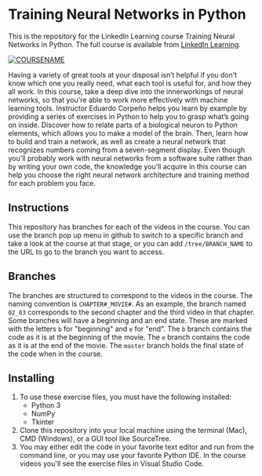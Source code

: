 # Training Neural Networks in Python
This is the repository for the LinkedIn Learning course Training Neural Networks in Python. The full course is available from [LinkedIn Learning](LICOURSEURL).

[![COURSENAME](COURSEIMAGE)](LICOURSEURL)

Having a variety of great tools at your disposal isn’t helpful if you don’t know which one you really need, what each tool is useful for, and how they all work. In this course, take a deep dive into the innerworkings of neural networks, so that you're able to work more effectively with machine learning tools. Instructor Eduardo Corpeño helps you learn by example by providing a series of exercises in Python to help you to grasp what’s going on inside. Discover how to relate parts of a biological neuron to Python elements, which allows you to make a model of the brain. Then, learn how to build and train a network, as well as create a neural network that recognizes numbers coming from a seven-segment display. Even though you'll probably work with neural networks from a software suite rather than by writing your own code, the knowledge you’ll acquire in this course can help you choose the right neural network architecture and training method for each problem you face.

## Instructions
This repository has branches for each of the videos in the course. You can use the branch pop up menu in github to switch to a specific branch and take a look at the course at that stage, or you can add `/tree/BRANCH_NAME` to the URL to go to the branch you want to access.

## Branches
The branches are structured to correspond to the videos in the course. The naming convention is `CHAPTER#_MOVIE#`. As an example, the branch named `02_03` corresponds to the second chapter and the third video in that chapter. 
Some branches will have a beginning and an end state. These are marked with the letters `b` for "beginning" and `e` for "end". The `b` branch contains the code as it is at the beginning of the movie. The `e` branch contains the code as it is at the end of the movie. The `master` branch holds the final state of the code when in the course.

## Installing
1. To use these exercise files, you must have the following installed:
	- Python 3
	- NumPy
	- Tkinter
2. Clone this repository into your local machine using the terminal (Mac), CMD (Windows), or a GUI tool like SourceTree.
3. You may either edit the code in your favorite text editor and run from the command line, or you may use your favorite Python IDE. In the course videos you'll see the exercise files in Visual Studio Code.
